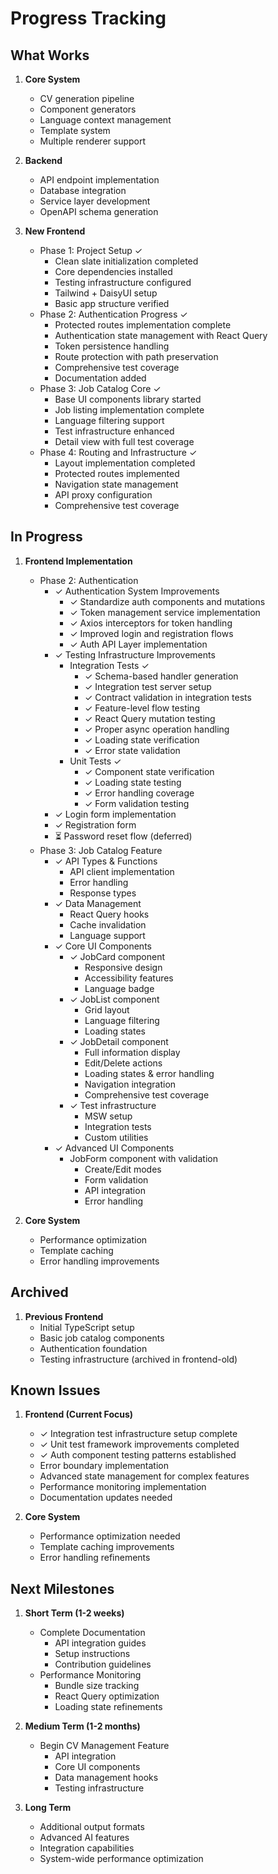 # Progress Tracking

## What Works

1. **Core System**
   - CV generation pipeline
   - Component generators
   - Language context management
   - Template system
   - Multiple renderer support

2. **Backend**
   - API endpoint implementation
   - Database integration
   - Service layer development
   - OpenAPI schema generation

3. **New Frontend**
   - Phase 1: Project Setup ✓
     - Clean slate initialization completed
     - Core dependencies installed
     - Testing infrastructure configured
     - Tailwind + DaisyUI setup
     - Basic app structure verified
   - Phase 2: Authentication Progress ✓
     - Protected routes implementation complete
     - Authentication state management with React Query
     - Token persistence handling
     - Route protection with path preservation
     - Comprehensive test coverage
     - Documentation added
   - Phase 3: Job Catalog Core ✓
     - Base UI components library started
     - Job listing implementation complete
     - Language filtering support
     - Test infrastructure enhanced
     - Detail view with full test coverage
   - Phase 4: Routing and Infrastructure ✓
     - Layout implementation completed
     - Protected routes implemented
     - Navigation state management
     - API proxy configuration
     - Comprehensive test coverage

## In Progress

1. **Frontend Implementation**
   - Phase 2: Authentication
     - ✓ Authentication System Improvements
       - ✓ Standardize auth components and mutations
       - ✓ Token management service implementation
       - ✓ Axios interceptors for token handling
       - ✓ Improved login and registration flows
       - ✓ Auth API Layer implementation
     - ✓ Testing Infrastructure Improvements
       - Integration Tests ✓
         - ✓ Schema-based handler generation
         - ✓ Integration test server setup
         - ✓ Contract validation in integration tests
         - ✓ Feature-level flow testing
         - ✓ React Query mutation testing
         - ✓ Proper async operation handling
         - ✓ Loading state verification
         - ✓ Error state validation
       - Unit Tests ✓
         - ✓ Component state verification
         - ✓ Loading state testing
         - ✓ Error handling coverage
         - ✓ Form validation testing
     - ✓ Login form implementation
     - ✓ Registration form
     - ⏳ Password reset flow (deferred)
   - Phase 3: Job Catalog Feature
     - ✓ API Types & Functions
       - API client implementation
       - Error handling
       - Response types
     - ✓ Data Management
       - React Query hooks
       - Cache invalidation
       - Language support
     - ✓ Core UI Components
       - ✓ JobCard component
         - Responsive design
         - Accessibility features
         - Language badge
       - ✓ JobList component
         - Grid layout
         - Language filtering
         - Loading states
       - ✓ JobDetail component
         - Full information display
         - Edit/Delete actions
         - Loading states & error handling
         - Navigation integration
         - Comprehensive test coverage
       - ✓ Test infrastructure
         - MSW setup
         - Integration tests
         - Custom utilities
     - ✓ Advanced UI Components
       - JobForm component with validation
         - Create/Edit modes
         - Form validation
         - API integration
         - Error handling

2. **Core System**
   - Performance optimization
   - Template caching
   - Error handling improvements

## Archived

1. **Previous Frontend**
   - Initial TypeScript setup
   - Basic job catalog components
   - Authentication foundation
   - Testing infrastructure (archived in frontend-old)

## Known Issues

1. **Frontend (Current Focus)**
   - ✓ Integration test infrastructure setup complete
   - ✓ Unit test framework improvements completed
   - ✓ Auth component testing patterns established
   - Error boundary implementation
   - Advanced state management for complex features
   - Performance monitoring implementation
   - Documentation updates needed

2. **Core System**
   - Performance optimization needed
   - Template caching improvements
   - Error handling refinements

## Next Milestones

1. **Short Term (1-2 weeks)**
   - Complete Documentation
     - API integration guides
     - Setup instructions
     - Contribution guidelines
   - Performance Monitoring
     - Bundle size tracking
     - React Query optimization
     - Loading state refinements

2. **Medium Term (1-2 months)**
   - Begin CV Management Feature
     - API integration
     - Core UI components
     - Data management hooks
     - Testing infrastructure

3. **Long Term**
   - Additional output formats
   - Advanced AI features
   - Integration capabilities
   - System-wide performance optimization
